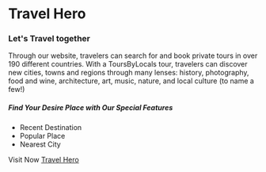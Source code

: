 # Travel Hero
### Let's Travel together
Through our website, travelers can search for and book private tours in over 190 different countries. With a ToursByLocals tour, travelers can discover new cities, towns and regions through many lenses: history, photography, food and wine, architecture, art, music, nature, and local culture (to name a few!)

##### Find Your Desire Place with Our Special Features
- Recent Destination
- Popular Place
- Nearest City

Visit Now [Travel Hero](https://travelhero-ea0f7.web.app/)